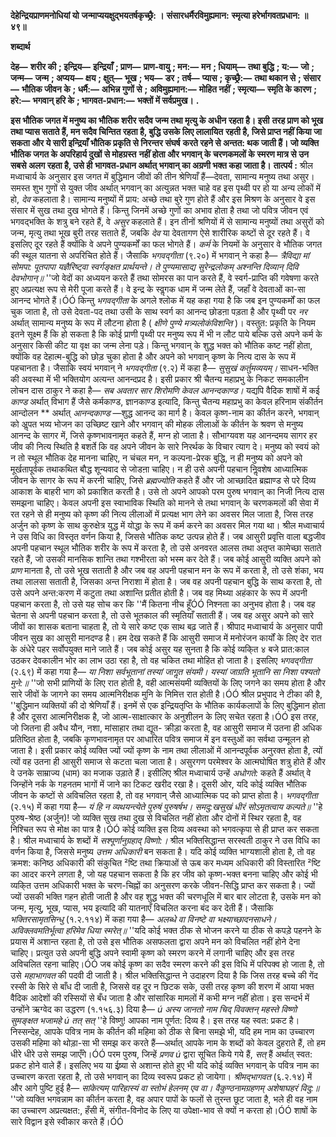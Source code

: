 **देहेन्द्रियप्राणमनोधियां यो** **जन्माप्ययक्षुद्भयतर्षकृच्छ्रै: ।** **संसारधर्मैरविमुह्यमान:** **स्मृत्या हरेर्भागवतप्रधान: ॥ ४९॥** 

**शब्दार्थ** 

**देह—** **शरीर की** **; इन्द्रिय—** **इन्द्रियाँ** **; प्राण—** **प्राण-वायु** **; मन:—** **मन** **; धियाम्—** **तथा बुद्धि** **; य:—** **जो** **; जन्म—** **जन्म** **; अप्यय—** **क्षय** **; क्षुत्—** **भूख** **; भय—** **डर** **; तर्ष—** **प्यास** **; कृच्छ्रै:—** **तथा थकान से** **; संसार—** **भौतिक जीवन के** **; धर्मै:—** **अभिन्न गुणों से** **;** **अविमुह्यमान:—** **मोहित नहीं** **; स्मृत्या—** **स्मृति के कारण** **; हरे:—** **भगवान् हरि के** **; भागवत-प्रधान:—** **भक्तों में सर्वप्रमुख।** **.** 

**इस भौतिक जगत में मनुष्य का भौतिक शरीर सदैव जन्म तथा मृत्यु के अधीन रहता है। इसी** **तरह प्राण को भूख तथा प्यास सताते हैं, मन सदैव चिन्तित रहता है, बुद्धि उसके लिए लालायित** **रहती है, जिसे प्राप्त नहीं किया जा सकता और ये सारी इन्द्रियाँ भौतिक प्रकृति से निरन्तर संघर्ष** **करते रहने से अन्तत: थक जाती हैं। जो व्यक्ति भौतिक जगत के अपरिहार्य दुखों से मोहग्रस्त** **नहीं होता और भगवान् के चरणकमलों के स्मरण मात्र से उन सबसे अलग रहता है, उसे ही** **भागवत-प्रधान अर्थात् भगवान् का अग्रणी भक्त कहा जाता है।** **तात्पर्य :** श्रील मध्वाचार्य के अनुसार इस जगत में बुद्धिमान जीवों की तीन श्रेणियाँ हैं—देवता, सामान्य मनुष्य तथा असुर। समस्त शुभ गुणों से युक्त जीव अर्थात् भगवान् का अत्युन्नत भक्त चाहे वह इस पृथ्वी पर हो या अन्य लोकों में हो, *देव* कहलाता है। सामान्य मनुष्यों में प्राय: अच्छे तथा बुरे गुण होते हैं और इस मिश्रण के अनुसार वे इस संसार में सुख तथा दुख भोगते हैं। किन्तु जिनमें अच्छे गुणों का अभाव होता है तथा जो पवित्र जीवन एवं भगवद्भक्ति के शत्रु बने रहते हैं, वे *असुर* कहलाते हैं। इन तीनों श्रणियों में से सामान्य मनुष्यों तथा असुरों को जन्म, मृत्यु तथा भूख बुरी तरह सताते हैं, जबकि *देव* या देवतागण ऐसे शारीरिक कष्टों से दूर रहते हैं। वे इसलिए दूर रहते हैं क्योंकि वे अपने पुण्यकर्मों का फल भोगते हैं। *कर्म* के नियमों के अनुसार वे भौतिक जगत की स्थूल यातना से अपरिचित होते हैं। जैसाकि *भगवद्गीता* (९.२०) में भगवान् ने कहा है— *त्रैविद्या मां सोमपा: पूतपापा* *यज्ञैरिष्ट्वा स्वर्गङ्क्षत प्रार्थयन्ते।* *ते पुण्यमासाद्य सुरेन्द्रलोकम्* *अश्नन्ति दिव्यान् दिवि देवभोगान्॥* ''जो वेदों का अध्ययन करते हैं तथा सोमरस का पान करते हैं, वे स्वर्ग-प्राप्ति की गवेषणा करते हुए अप्रत्यक्ष रूप से मेरी पूजा करते हैं। वे इन्द्र के स्वॢगक धाम में जन्म लेते हैं, जहाँ वे देवताओं का-सा आनन्द भोगते हैं।ÓÓ किन्तु *भगवद्गीता* के अगले श्लोक में यह कहा गया है कि जब इन पुण्यकर्मों का फल चुक जाता है, तो उसे देवता-पद तथा उसी के साथ स्वर्ग का आनन्द छोडऩा पड़ता है और पृथ्वी पर *नर* अर्थात् सामान्य मनुष्य के रूप में लौटना होता है ( *क्षीणे पुण्ये* *मत्र्यलोकंविशन्ति* )। वस्तुत: प्रकृति के नियम इतने सूक्ष्म हैं कि हो सकता है कि कोई प्राणी पृथ्वी पर मनुष्य रूप में भी न लौट पाये बल्कि उसे अपने कर्म के अनुसार किसी कीट या वृक्ष का जन्म लेना पड़े। किन्तु भगवान् के शुद्ध भक्त को भौतिक कष्ट नहीं होता, क्योंकि वह देहात्म-बुद्धि को छोड़ चुका होता है और अपने को भगवान् कृष्ण के नित्य दास के रूप में पहचानता है। जैसाकि स्वयं भगवान् ने *भगवद्गीता* (९.२) में कहा है— *सुसुखं कर्तुमव्ययम्।* साधन-भक्ति की अवस्था में भी भक्तियोग अत्यन्त आनन्दप्रद है। इसी प्रकार श्री चैतन्य महाप्रभु के निकट समकालीन लोचन दास ठाकुर ने कहा है— *सब अवतार सार शिरोमणि केवल आनन्दकाण्ड।* यद्यपि वैदिक शाषों में कई *काण्ड* अर्थात् विभाग हैं जैसे कर्मकाण्ड, ज्ञानकाण्ड इत्यादि, किन्तु चैतन्य महाप्रभु का केवल हरिनाम संकीर्तन आन्दोलन ** अर्थात् *आनन्दकाण्ड* —शुद्ध आनन्द का मार्ग है। केवल कृष्ण-नाम का कीर्तन करने, भगवान् को अॢपत भव्य भोजन का उच्छिष्ट खाने और भगवान् की मोहक लीलाओं के कीर्तन के श्रवण से मनुष्य आनन्द के सागर में, जिसे कृष्णभावनामृत कहते हैं, मग्न हो जाता है। सौभाग्यवश यह आनन्दमय सागर हर जीव की नित्य स्थिति है बशर्ते कि वह अपने जीवन के सारे निरर्थक के विचार त्याग दे। मनुष्य को स्वयं को न तो स्थूल भौतिक देह मानना चाहिए, न चंचल मन, न कल्पना-प्रेरक बुद्धि, न ही मनुष्य को अपने को मूर्खतापूर्वक तथाकथित बौद्ध शून्यवाद से जोडऩा चाहिए। न ही उसे अपनी पहचान निॢवशेष आध्यात्मिक जीवन के सागर के रूप में करनी चाहिए, जिसे *ब्रह्मज्योति* कहते हैं और जो आच्छादित ब्रह्माण्ड से परे दिव्य आकाश के बाहरी भाग को प्रकाशित करती है। उसे तो अपने आपको परम पुरुष भगवान् का निजी नित्य दास समझना चाहिए। केवल अपनी इस स्वाभाविक स्थिति को मानने से तथा भगवान् के चरणकमलों की सेवा में रत रहने से ही मनुष्य को कृष्ण की नित्य लीलाओं में प्रत्यक्ष भाग लेने का अवसर मिल जाता है, जिस तरह अर्जुन को कृष्ण के साथ कुरुक्षेत्र युद्ध में योद्धा के रूप में कर्म करने का अवसर मिल गया था। श्रील मध्वाचार्य ने उस विधि का विस्तृत वर्णन किया है, जिससे भौतिक कष्ट उत्पन्न होते हैं। जब आसुरी प्रवृत्ति वाला बद्धजीव अपनी पहचान स्थूल भौतिक शरीर के रूप में करता है, तो उसे अनवरत आलस तथा अतृप्त कामेच्छा सताते रहते हैं, जो उसकी मानसिक शान्ति तथा गश्भीरता को भस्म कर देते हैं। जब कोई आसुरी व्यक्ति अपने को *प्राण* मानता है, तो उसे भूख सताती है और जब वह अपनी पहचान मन के रूप में करता है, तो उसे शंका, भय तथा लालसा सताती है, जिसका अन्त निराशा में होता है। जब वह अपनी पहचान बुद्धि के साथ करता है, तो उसे अपने अन्त:करण में कटुता तथा अशान्ति प्रतीत होती है। जब वह मिथ्या अहंकार के रूप में अपनी पहचान करता है, तो उसे यह सोच कर कि ''मैं कितना नीच हूँÓÓ निश्नता का अनुभव होता है। जब वह चेतना से अपनी पहचान करता है, तो उसे भूतकाल की स्मृतियाँ सताती हैं। जब वह असुर अपने को सारे जीवों का शासक बताना चाहता है, तो ये सारे कष्ट एक साथ बढ़ जाते हैं। श्रीपाद मध्वाचार्य के अनुसार पापी जीवन सुख का आसुरी मानदण्ड है। हम देख सकते हैं कि आसुरी समाज में मनोरंजन कार्यों के लिए देर रात के अंधेरे पहर सर्वोपयुक्त माने जाते हैं। जब कोई असुर यह सुनता है कि कोई व्यकि्त ४ बजे प्रात:काल उठकर देवकालीन भोर का लाभ उठा रहा है, तो वह चकित तथा मोहित हो जाता है। इसलिए *भगवद्गीता* (२.६९) में कहा गया है— *या निशा सर्वभूतानां तस्यां जागॢत संयमी।* *यस्यां जाग्रति भूतानि सा निशा पश्यतो मुने:॥* ''जो सभी प्राणियों के लिए रात होती है, वही आत्मसंयमी व्यक्तियों के लिए जगने का समय होता है और सारे जीवों के जागने का समय आत्मनिरीक्षक मुनि के निमित्त रात होती है।ÓÓ श्रील प्रभुपाद ने टीका की है, ''बुद्धिमान व्यक्तियों की दो श्रेणियाँ हैं। इनमें से एक इन्द्रियतृप्ति के भौतिक कार्यकलापों के लिए बुद्धिमान होता है और दूसरा आत्मनिरीक्षक है, जो आत्म-साक्षात्कार के अनुशीलन के लिए सचेत रहता है।ÓÓ इस तरह, जो जितना ही अवैध यौन, नशा, मांसाहार तथा द्यूत- क्रीड़ा करता है, वह आसुरी समाज में उतना ही अधिक प्रतिष्ठित होता है, जबकि कृणभावनामृत पर आधारित पवित्र समाज में इन वस्तुओं का सर्वथा उन्मूलन हो जाता है। इसी प्रकार कोई व्यक्ति ज्यों ज्यों कृष्ण के नाम तथा लीलाओं में आनन्दपूर्वक अनुरक्त होता है, त्यों त्यों वह उतना ही आसुरी समाज से कटता चला जाता है। असुरगण परमेश्वर के आत्मघोषित शत्रु होते हैं और वे उनके साम्राज्य (धाम) का मजाक उड़ाते हैं। इसीलिए श्रील मध्वाचार्य उन्हें *अधोगते:* कहते हैं अर्थात् वे जिन्होंने नर्क के गहनतम भागों में जाने का टिकट खरीद रखा है। दूसरी ओर, यदि कोई व्यक्ति भौतिक जीवन के कष्टों से अविचलित रहता है, तो वह भगवान् जैसे आध्यात्मिक पद को प्राप्त होता है। *भगवद्गीता* (२.१५) में कहा गया है— *यं हि न व्यथयन्त्येते पुरुषं पुरुषर्षभ।* *समदु:खसुखं धीरं सोऽमृतत्वाय कल्पते॥* ''हे पुरुष-श्रेष्ठ (अर्जुन)! जो व्यक्ति सुख तथा दुख से विचलित नहीं होता और दोनों में स्थिर रहता है, वह निश्चित रूप से मोक्ष का पात्र है।ÓÓ कोई व्यक्ति इस दिव्य अवस्था को भगवत्कृपा से ही प्राप्त कर सकता है। श्रील मध्वाचार्य के शब्दों में *सश्पूर्णानुग्रहाद् विष्णो:।*  श्रील भक्तिसिद्धान्त सरस्वती ठाकुर ने उस विधि का वर्णन किया है, जिससे मनुष्य *उत्तम* *अधिकारी* बन सकता है। यदि कोई व्यक्ति भाग्यशाली होता है, तो वह क्रमश: कनिष्ठ अधिकारी की संकुचित ²ष्टि तथा क्रियाओं से ऊब कर मध्यम अधिकारी की विस्तारित ²ष्टि का आदर करने लगता है, जो यह पहचान सकता है कि हर जीव को कृष्ण-भक्त बनना चाहिए और कोई भी व्यकि्त उत्तम अधिकारी भक्त के चरण-चिह्नों का अनुसरण करके जीवन-सिद्धि प्राप्त कर सकता है। ज्यों ज्यों उसकी भक्ति गहन होती जाती है और वह शुद्ध भक्त की चरणधूलि में बार बार लोटता है, उसके मन को जन्म, मृत्यु, भूख, प्यास, भय इत्यादि की यातनाएँ विचलित करना बंद कर देती हैं। जैसाकि *भक्तिरसामृतसिन्धु* (१.२.११४) में कहा गया है— *अलब्धे वा विनष्टे वा भक्ष्याच्छादनसाधने।* *अविक्लवमतिर्भूत्वा हरिमेव धिया स्मरेत्॥* ''यदि कोई भक्त ठीक से भोजन करने या ठीक से कपड़े पहनने के प्रयास में अशान्त रहता है, तो उसे इस भौतिक असफलता द्वारा अपने मन को विचलित नहीं होने देना चाहिए। प्रत्युत उसे अपनी बुद्धि अपने स्वामी कृष्ण को स्मरण करने में लगानी चाहिए और इस तरह अविचलित रहना चाहिए।ÓÓ जब कोई कृष्ण का सदैव स्मरण करने की इस विधि में परिपक्व हो जाता है, तो उसे *महाभागवत* की पदवी दी जाती है। श्रील भक्तिसिद्धान्त ने उदाहरण दिया है कि जिस तरह बच्चे की गेंद रस्सी के सिरे से बाँध दी जाती है, जिससे वह दूर न छिटक सके, उसी तरह कृष्ण की शरण में आया भक्त वैदिक आदेशों की रस्सियों से बँध जाता है और सांसारिक मामलों में कभी मग्न नहीं होता। इस सन्दर्भ में उन्होंने ऋग्वेद का उद्धरण (१.१५६.३) दिया है— *ú अस्य जानतो नाम चिद् विवक्तन् महस्ते विष्णो सुमङ्क्षत भजामहे* *ú तत् सत्* ''हे विष्णु! आपका नाम पूर्णत: दिव्य है। इस तरह यह स्वत: प्रकट है। निस्सन्देह, आपके पवित्र नाम के कीर्तन की महिमा को ठीक से बिना समझे भी, यदि हम नाम का उच्चारण उसकी महिमा को थोड़ा-सा भी समझ कर करते हैं—अर्थात् आपके नाम के शब्दों को केवल दुहराते हैं, तो हम धीरे धीरे उसे समझ जाएँगे।ÓÓ परम पुरुष, जिन्हें *प्रणव ú* द्वारा सूचित किये गये हैं, *सत्* हैं अर्थात् स्वत: प्रकट होने वाले हैं। इसलिए भय या ईष्र्या से अशान्त होते हुए भी यदि कोई व्यक्ति भगवान् के पवित्र नाम का उच्चारण करता रहता है, तो उसे भगवान् का दिव्य स्वरूप प्रकट हो जायेगा। *श्रीमद्भागवत* (६.२.१४) में और आगे पुष्टि हुई है— *सांकेत्यम् पारिहास्यं वा स्तोभं हेलनम् एव वा।* *वैकुण्ठनामग्रहणम् अशेषाघहरं विदु:॥* ''जो व्यक्ति भगवन्नाम का कीर्तन करता है, वह अपार पापों के फलों से तुरन्त छूट जाता है, भले ही वह नाम का उच्चारण अप्रत्यक्षत:, हँसी में, संगीत-विनोद के लिए या उपेक्षा-भाव से क्यों न करता हो।ÓÓ शाषों के सारे विद्वान इसे स्वीकार करते हैं।ÓÓ 